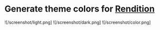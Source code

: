 # Generate theme colors for [Rendition](https://github.com/balena-io-modules/rendition)

![/screenshot/light.png]
![/screenshot/dark.png]
![/screenshot/color.png]
